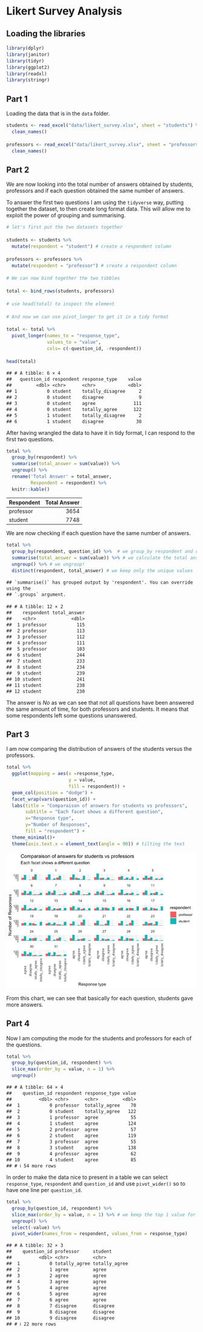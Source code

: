 
# Likert Survey Analysis

## Loading the libraries

``` r
library(dplyr)
library(janitor)
library(tidyr)
library(ggplot2)
library(readxl)
library(stringr)
```

## Part 1

Loading the data that is in the `data` folder.

``` r
students <- read_excel("data/likert_survey.xlsx", sheet = "students") %>%
  clean_names() 

professors <- read_excel("data/likert_survey.xlsx", sheet = "professors")%>%
  clean_names()
```

## Part 2

We are now looking into the total number of answers obtained by
students, professors and if each question obtained the same number of
answers.

To answer the first two questions I am using the `tidyverse` way,
putting together the dataset, to then create long format data. This will
allow me to exploit the power of grouping and summarising.

``` r
# let's first put the two datasets together

students <- students %>% 
  mutate(respondent = "student") # create a respondent column

professors <- professors %>% 
  mutate(respondent = "professor") # create a respondent column

# We can now bind together the two tibbles

total <- bind_rows(students, professors)

# use head(total) to inspect the element

# And now we can use pivot_longer to get it in a tidy format

total <- total %>% 
  pivot_longer(names_to = "response_type",
               values_to = "value",
               cols= c(-question_id, -respondent))

head(total)
```

    ## # A tibble: 6 × 4
    ##   question_id respondent response_type    value
    ##         <dbl> <chr>      <chr>            <dbl>
    ## 1           0 student    totally_disagree     2
    ## 2           0 student    disagree             9
    ## 3           0 student    agree              111
    ## 4           0 student    totally_agree      122
    ## 5           1 student    totally_disagree     2
    ## 6           1 student    disagree            30

After having wrangled the data to have it in tidy format, I can respond
to the first two questions.

``` r
total %>% 
  group_by(respondent) %>% 
  summarise(total_answer = sum(value)) %>% 
  ungroup() %>% 
  rename('Total Answer' = total_answer,
         Respondent = respondent) %>% 
  knitr::kable()
```

| Respondent | Total Answer |
|:-----------|-------------:|
| professor  |         3654 |
| student    |         7748 |

We are now checking if each question have the same number of answers.

``` r
total %>% 
  group_by(respondent, question_id) %>%  # we group_by respondent and question_id
  summarise(total_answer = sum(value)) %>% # we calculate the total answer per question and respondent
  ungroup() %>% # we ungroup!
  distinct(respondent, total_answer) # we keep only the unique values
```

    ## `summarise()` has grouped output by 'respondent'. You can override using the
    ## `.groups` argument.

    ## # A tibble: 12 × 2
    ##    respondent total_answer
    ##    <chr>             <dbl>
    ##  1 professor           115
    ##  2 professor           113
    ##  3 professor           112
    ##  4 professor           111
    ##  5 professor           103
    ##  6 student             244
    ##  7 student             233
    ##  8 student             234
    ##  9 student             239
    ## 10 student             241
    ## 11 student             238
    ## 12 student             230

The answer is *No* as we can see that not all questions have been
answered the same amount of time, for both professors and students. It
means that some respondents left some questions unanswered.

## Part 3

I am now comparing the distribution of answers of the students versus
the professors.

``` r
total %>%
  ggplot(mapping = aes(x =response_type,
                       y = value,
                       fill = respondent)) +
  geom_col(position = "dodge") + 
  facet_wrap(vars(question_id)) + 
  labs(title = "Comparaison of answers for students vs professors",
       subtitle = "Each facet shows a different question",
       x="Response type", 
       y="Number of Responses",
       fill = "respondent") +
  theme_minimal()+
  theme(axis.text.x = element_text(angle = 90)) # tilting the text
```

![](README_files/figure-gfm/unnamed-chunk-6-1.png)<!-- -->

From this chart, we can see that basically for each question, students
gave more answers.

## Part 4

Now I am computing the mode for the students and professors for each of
the questions.

``` r
total %>%
  group_by(question_id, respondent) %>%
  slice_max(order_by = value, n = 1) %>% 
  ungroup()
```

    ## # A tibble: 64 × 4
    ##    question_id respondent response_type value
    ##          <dbl> <chr>      <chr>         <dbl>
    ##  1           0 professor  totally_agree    70
    ##  2           0 student    totally_agree   122
    ##  3           1 professor  agree            55
    ##  4           1 student    agree           124
    ##  5           2 professor  agree            57
    ##  6           2 student    agree           119
    ##  7           3 professor  agree            55
    ##  8           3 student    agree           138
    ##  9           4 professor  agree            62
    ## 10           4 student    agree            85
    ## # ℹ 54 more rows

In order to make the data nice to present in a table we can select
`response_type`, `respondent` and `question_id` and use `pivot_wider()`
so to have one line per `question_id`.

``` r
total %>%
  group_by(question_id, respondent) %>%
  slice_max(order_by = value, n = 1) %>% # we keep the top 1 value for each group
  ungroup() %>% 
  select(-value) %>% 
  pivot_wider(names_from = respondent, values_from = response_type)
```

    ## # A tibble: 32 × 3
    ##    question_id professor     student      
    ##          <dbl> <chr>         <chr>        
    ##  1           0 totally_agree totally_agree
    ##  2           1 agree         agree        
    ##  3           2 agree         agree        
    ##  4           3 agree         agree        
    ##  5           4 agree         agree        
    ##  6           5 agree         agree        
    ##  7           6 agree         agree        
    ##  8           7 disagree      disagree     
    ##  9           8 disagree      disagree     
    ## 10           9 disagree      disagree     
    ## # ℹ 22 more rows
